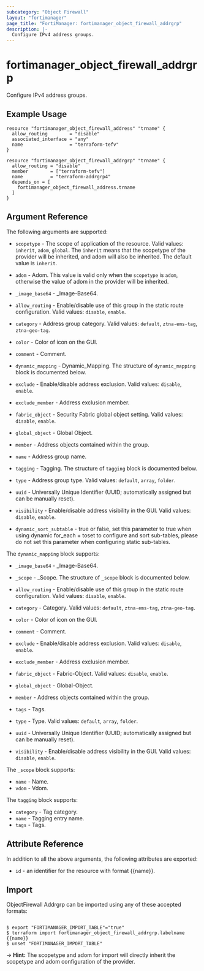 ```yaml
---
subcategory: "Object Firewall"
layout: "fortimanager"
page_title: "FortiManager: fortimanager_object_firewall_addrgrp"
description: |-
  Configure IPv4 address groups.
---
```


# fortimanager_object_firewall_addrgrp
Configure IPv4 address groups.

## Example Usage

```hcl
resource "fortimanager_object_firewall_address" "trname" {
  allow_routing        = "disable"
  associated_interface = "any"
  name                 = "terraform-tefv"
}

resource "fortimanager_object_firewall_addrgrp" "trname" {
  allow_routing = "disable"
  member        = ["terraform-tefv"]
  name          = "terraform-addrgrp4"
  depends_on = [
    fortimanager_object_firewall_address.trname
  ]
}
```

## Argument Reference


The following arguments are supported:

* `scopetype` - The scope of application of the resource. Valid values: `inherit`, `adom`, `global`. The `inherit` means that the scopetype of the provider will be inherited, and adom will also be inherited. The default value is `inherit`.
* `adom` - Adom. This value is valid only when the `scopetype` is `adom`, otherwise the value of adom in the provider will be inherited.

* `_image_base64` - _Image-Base64.
* `allow_routing` - Enable/disable use of this group in the static route configuration. Valid values: `disable`, `enable`.

* `category` - Address group category. Valid values: `default`, `ztna-ems-tag`, `ztna-geo-tag`.

* `color` - Color of icon on the GUI.
* `comment` - Comment.
* `dynamic_mapping` - Dynamic_Mapping. The structure of `dynamic_mapping` block is documented below.
* `exclude` - Enable/disable address exclusion. Valid values: `disable`, `enable`.

* `exclude_member` - Address exclusion member.
* `fabric_object` - Security Fabric global object setting. Valid values: `disable`, `enable`.

* `global_object` - Global Object.
* `member` - Address objects contained within the group.
* `name` - Address group name.
* `tagging` - Tagging. The structure of `tagging` block is documented below.
* `type` - Address group type. Valid values: `default`, `array`, `folder`.

* `uuid` - Universally Unique Identifier (UUID; automatically assigned but can be manually reset).
* `visibility` - Enable/disable address visibility in the GUI. Valid values: `disable`, `enable`.

* `dynamic_sort_subtable` - true or false, set this parameter to true when using dynamic for_each + toset to configure and sort sub-tables, please do not set this parameter when configuring static sub-tables.

The `dynamic_mapping` block supports:

* `_image_base64` - _Image-Base64.
* `_scope` - _Scope. The structure of `_scope` block is documented below.
* `allow_routing` - Enable/disable use of this group in the static route configuration. Valid values: `disable`, `enable`.

* `category` - Category. Valid values: `default`, `ztna-ems-tag`, `ztna-geo-tag`.

* `color` - Color of icon on the GUI.
* `comment` - Comment.
* `exclude` - Enable/disable address exclusion. Valid values: `disable`, `enable`.

* `exclude_member` - Address exclusion member.
* `fabric_object` - Fabric-Object. Valid values: `disable`, `enable`.

* `global_object` - Global-Object.
* `member` - Address objects contained within the group.
* `tags` - Tags.
* `type` - Type. Valid values: `default`, `array`, `folder`.

* `uuid` - Universally Unique Identifier (UUID; automatically assigned but can be manually reset).
* `visibility` - Enable/disable address visibility in the GUI. Valid values: `disable`, `enable`.


The `_scope` block supports:

* `name` - Name.
* `vdom` - Vdom.

The `tagging` block supports:

* `category` - Tag category.
* `name` - Tagging entry name.
* `tags` - Tags.


## Attribute Reference

In addition to all the above arguments, the following attributes are exported:
* `id` - an identifier for the resource with format {{name}}.

## Import

ObjectFirewall Addrgrp can be imported using any of these accepted formats:
```

$ export "FORTIMANAGER_IMPORT_TABLE"="true"
$ terraform import fortimanager_object_firewall_addrgrp.labelname {{name}}
$ unset "FORTIMANAGER_IMPORT_TABLE"
```
-> **Hint:** The scopetype and adom for import will directly inherit the scopetype and adom configuration of the provider.
